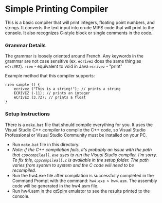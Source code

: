 # Simple Printing Compiler

This is a basic compiler that will print integers, floating point numbers, and strings. It converts the text input into crude MIPS code that will print to the console. It also recognizes C-style block or single comments in the code.

### Grammar Details
The grammar is loosely oriented around French. Any keywords in the grammar are not case sensitive (ex. `ecrivez` does the same thing as `eCriVEZ`).
`rien` - equivalent to void in Java
`ecrivez` - "print"

Example method that this compiler supports:

    rien sample () {
        ecrivez ("This is a string!"); // prints a string
        ECRIVEZ (-11); // prints an integer
        eCrIvEz (3.72); // prints a float
    }

### Setup Instructions
There is a `make.bat` file that should compile everything for you. It uses the Visual Studio C++ compiler to compile the C++ code, so Visual Studio Professional or Visual Studio Community must be installed on your PC. 

* Run `make.bat` file in this directory. 
* _Note: if the C++ compilation fails, it's probably an issue with the path that `cppcompileall.exe` uses to run the Visual Studio compiler. I'm sorry. To fix this, `cppcompileall.c` is available in the setup folder. The path varies from system to system and the C code will need to be recompiled._
* Run the hw4.exe file after compilation is successfully completed in the Command Prompt with the command: `hw4.exe > hw4.asm`. The assembly code will be generated in the hw4.asm file. 
* Run hw4.asm in the qtSpim emulator to see the results printed to the console.